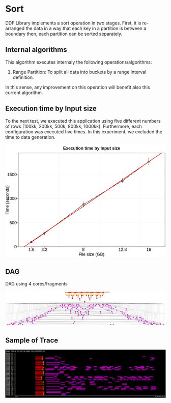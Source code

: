 # Sort

DDF Library implements a sort operation in two stages. First, it is re-arranged the data in a way that each key in a partition is between a boundary then, each partition can be sorted separately. 


## Internal algorithms

This algorithm executes internaly the following operations/algorithms: 

1. Range Partition: To split all data into buckets by a range interval definition.

In this sense, any improvement on this operation will benefit also this current algorithm. 


## Execution time by Input size

To the next test, we executed this application using five different numbers of rows (100kk, 200kk, 500k, 800kk, 1000kk). Furthermore, each configuration was executed five times. In this experiment, we excluded the time to data generation. 

![time_per_size](./time_per_size.png)

## DAG

DAG using 4 cores/fragments

![dag](./dag.png)


## Sample of Trace

![trace](./trace.png)
